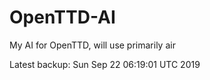 # OpenTTD-AI
My AI for OpenTTD, will use primarily air

Latest backup: Sun Sep 22 06:19:01 UTC 2019

